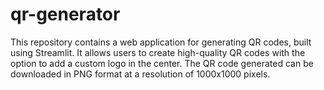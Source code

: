 # qr-generator
This repository contains a web application for generating QR codes, built using Streamlit. It allows users to create high-quality QR codes with the option to add a custom logo in the center. The QR code generated can be downloaded in PNG format at a resolution of 1000x1000 pixels.
